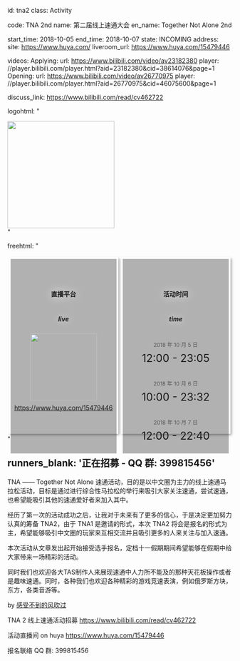 id: tna2
class: Activity

code: TNA 2nd
name: 第二届线上速通大会
en_name: Together Not Alone 2nd
<!-- cover_url: http://img4ye.oss-cn-hangzhou.aliyuncs.com/tna/activities/tna1w.png -->

start_time: 2018-10-05
end_time: 2018-10-07
state: INCOMING
address: 
site: https://www.huya.com/
liveroom_url: https://www.huya.com/15479446

videos:
  Applying:
    url: https://www.bilibili.com/video/av23182380
    player: //player.bilibili.com/player.html?aid=23182380&cid=38614076&page=1
  Opening: 
    url: https://www.bilibili.com/video/av26770975
    player: //player.bilibili.com/player.html?aid=26770975&cid=46075600&page=1

discuss_link: https://www.bilibili.com/read/cv462722

logohtml: "
  <style>
    .tna2logo {
    }
    .tna2logo img {
      width: 240px;
    }
  </style>
  <div class='tna2logo'>
    <img src='http://img4ye.oss-cn-hangzhou.aliyuncs.com/tna/activities/tna2-d7ecff-light.png' />
  </div>
"

freehtml: "
  <style>
    .iiiii {
      display: flex;
    }

    .iiiii .live, .iiiii .time {
      flex: 1;
      margin: 3px;
      border: solid 1px rgba(255, 255, 255, 0.4);
      padding: 3px;
      box-shadow: 3px 3px 5px rgba(0, 0, 0, 0.3);
      min-height: 200px;
    }

    .ccc {
      height: 100%;
      background-color: rgba(0, 0, 0, 0.3);
      display: flex;
      flex-direction: column;
      /*justify-content: center;*/
      align-items: center;
      padding-top: 1.5rem;
      padding-bottom: 1.5rem;
    }
    .ccc i {
      font-size: 30px;
      margin-bottom: 1.5rem;
      text-shadow: 0 0 20px white;
    }
    .ccc h4 {
      text-shadow: 0 0 20px white;
    }
    .ccc h5 {
      text-shadow: 0 0 20px white;
      margin-bottom: 1.5rem;
    }

    .live-site-img {
      margin-bottom: 0.5rem;
    }
    .live-site-img img {
      width: 150px;
    }
    .live-site {
      margin-bottom: 8px;
    }

    .ccc .ti {
      flex: 1;
      display: flex;
      flex-direction: column;
      justify-content: flex-end;
      align-items: center;
    }
    .time .date {
      font-size: 12px;
      opacity: 0.6;
      margin-bottom: 0.5rem;
    }
    .time .ttime {
      font-size: 24px;
      line-height: 30px;
    }
  </style>
  <div class='iiiii'>
    <div class='live'>
      <div class='ccc'>
        <i class='fa fa-video-camera'></i>
        <h4>直播平台</h4>
        <h5 class='tfont'>live</h5>
        <div class='live-site-img'>
          <img src='http://img4ye.oss-cn-hangzhou.aliyuncs.com/tna/activities/huya.png' />
        </div>
        <div class='live-site'>
          <a class='link' href='https://www.huya.com/15479446' target='_blank'>https://www.huya.com/15479446</a>
        </div>
      </div>
    </div>
    <div class='time'>
      <div class='ccc'>
        <i class='fa fa-clock-o'></i>
        <h4>活动时间</h4>
        <h5 class='tfont'>time</h5>
        <div class='ti'>
          <div class='date titlefont'>2018 年 10 月 5 日</div>
          <div class='ttime titlefont'>12:00 - 23:05</div>
        </div>
        <div class='ti' style='margin-top: 1rem;'>
          <div class='date titlefont'>2018 年 10 月 6 日</div>
          <div class='ttime titlefont'>10:00 - 23:32</div>
        </div>
        <div class='ti' style='margin-top: 1rem;'>
          <div class='date titlefont'>2018 年 10 月 7 日</div>
          <div class='ttime titlefont'>12:00 - 22:40</div>
        </div>
      </div>
    </div>
  </div>
"

runners_blank: '正在招募 - QQ 群: 399815456'
---

TNA —— Together Not Alone 速通活动，目的是以中文圈为主力的线上速通马拉松活动，目标是通过进行综合性马拉松的举行来吸引大家关注速通，尝试速通，也希望能吸引其他的速通爱好者来加入其中。

经历了第一次的活动成功之后，让我对于未来有了更多的信心，于是决定更加努力认真的筹备 TNA2，由于 TNA1 是邀请的形式，本次 TNA2 将会是报名的形式为主，希望能够吸引中文圈的玩家来互相交流并且吸引更多的人来关注与加入速通。

本次活动从文章发出起开始接受选手报名，定档十一假期期间希望能够在假期中给大家带来一场精彩的活动。

同时我们也欢迎各大TAS制作人来展现速通中人力所不能及的那种天花板操作或者是趣味速通。同时，各种我们也欢迎各种精彩的游戏竞速表演，例如俄罗斯方块，东方，各类音游等。

by [感受不到的风吹过](https://space.bilibili.com/599126/#/)
<br />

TNA 2 线上速通活动招募
https://www.bilibili.com/read/cv462722

活动直播间 on huya
https://www.huya.com/15479446

报名联络 QQ 群: 399815456
